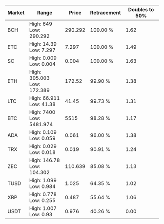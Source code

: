 | Market | Range | Price| Retracement | Doubles to 50% |
| --- | --- | --- | --- | --- |
| BCH | High: 649<br />Low: 290.292 | 290.292 | 100.00 % | 1.62 |
| ETC | High: 14.39<br />Low: 7.297 | 7.297 | 100.00 % | 1.49 |
| SC | High: 0.009<br />Low: 0.004 | 0.004 | 100.00 % | 1.63 |
| ETH | High: 305.003<br />Low: 172.389 | 172.52 | 99.90 % | 1.38 |
| LTC | High: 66.911<br />Low: 41.38 | 41.45 | 99.73 % | 1.31 |
| BTC | High: 7400<br />Low: 5481.974 | 5515 | 98.28 % | 1.17 |
| ADA | High: 0.109<br />Low: 0.059 | 0.061 | 96.00 % | 1.38 |
| TRX | High: 0.029<br />Low: 0.018 | 0.019 | 90.91 % | 1.24 |
| ZEC | High: 146.78<br />Low: 104.302 | 110.639 | 85.08 % | 1.13 |
| TUSD | High: 1.099<br />Low: 0.984 | 1.025 | 64.35 % | 1.02 |
| XRP | High: 0.778<br />Low: 0.255 | 0.487 | 55.64 % | 1.06 |
| USDT | High: 1.007<br />Low: 0.93 | 0.976 | 40.26 % | 0.00 |
